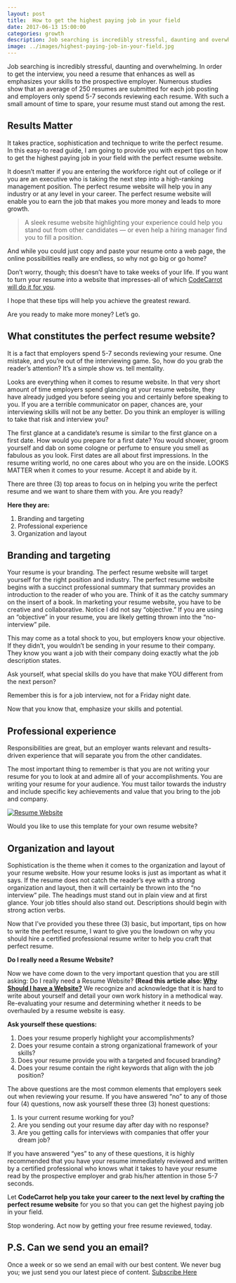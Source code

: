 ```yaml
---
layout: post
title:  How to get the highest paying job in your field
date: 2017-06-13 15:00:00
categories: growth
description: Job searching is incredibly stressful, daunting and overwhelming. In order to get the interview, you need a resume that enhances as well as emphasizes your skills to the prospective employer.
image: ../images/highest-paying-job-in-your-field.jpg
---
```


Job searching is incredibly stressful, daunting and overwhelming. In order to get the interview, you need a resume that enhances as well as emphasizes your skills to the prospective employer. Numerous studies show that an average of 250 resumes are submitted for each job posting and employers only spend 5-7 seconds reviewing each resume. With such a small amount of time to spare, your resume must stand out among the rest.

## Results Matter

It takes practice, sophistication and technique to write the perfect resume. In this easy-to read guide, I am going to provide you with expert tips on how to get the highest paying job in your field with the perfect resume website.

It doesn’t matter if you are entering the workforce right out of college or if you are an executive who is taking the next step into a high-ranking management position. The perfect resume website will help you in any industry or at any level in your career. The perfect resume website will enable you to earn the job that makes you more money and leads to more growth.

<blockquote>
A sleek resume website highlighting your experience could help you stand out from other candidates — or even help a hiring manager find you to fill a position.
</blockquote>

And while you could just copy and paste your resume onto a web page, the online possibilities really are endless, so why not go big or go home?

Don’t worry, though; this doesn’t have to take weeks of your life. If you want to turn your resume into a website that impresses-all of which [CodeCarrot will do it for you](http://www.codecarrot.net/).

I hope that these tips will help you achieve the greatest reward.

Are you ready to make more money? Let’s go.

## What constitutes the perfect resume website?

It is a fact that employers spend 5-7 seconds reviewing your resume. One mistake, and you’re out of the interviewing game. So, how do you grab the reader’s attention? It’s a simple show vs. tell mentality.

Looks are everything when it comes to resume website. In that very short amount of time employers spend glancing at your resume website, they have already judged you before seeing you and certainly before speaking to you. If you are a terrible communicator on paper, chances are, your interviewing skills will not be any better. Do you think an employer is willing to take that risk and interview you?

The first glance at a candidate’s resume is similar to the first glance on a first date. How would you prepare for a first date? You would shower, groom yourself and dab on some cologne or perfume to ensure you smell as fabulous as you look. First dates are all about first impressions. In the resume writing world, no one cares about who you are on the inside. LOOKS MATTER when it comes to your resume. Accept it and abide by it.

There are three (3) top areas to focus on in helping you write the perfect resume and we want to share them with you. Are you ready?

**Here they are:**
1.  Branding and targeting
2.  Professional experience
3.  Organization and layout

## Branding and targeting

Your resume is your branding. The perfect resume website will target yourself for the right position and industry. The perfect resume website begins with a succinct professional summary that summary provides an introduction to the reader of who you are. Think of it as the catchy summary on the insert of a book. In marketing your resume website, you have to be creative and collaborative. Notice I did not say “objective.” If you are using an “objective” in your resume, you are likely getting thrown into the “no-interview” pile.

This may come as a total shock to you, but employers know your objective. If they didn’t, you wouldn’t be sending in your resume to their company. They know you want a job with their company doing exactly what the job description states.

Ask yourself, what special skills do you have that make YOU different from the next person?

Remember this is for a job interview, not for a Friday night date.

Now that you know that, emphasize your skills and potential.

## Professional experience

Responsibilities are great, but an employer wants relevant and results-driven experience that will separate you from the other candidates.

The most important thing to remember is that you are not writing your resume for you to look at and admire all of your accomplishments. You are writing your resume for your audience. You must tailor towards the industry and include specific key achievements and value that you bring to the job and company.

[![Resume Website](../images/kards-template.png)](http://www.codecarrot.net/)

Would you like to use this template for your own resume website?

## Organization and layout

Sophistication is the theme when it comes to the organization and layout of your resume website. How your resume looks is just as important as what it says. If the resume does not catch the reader’s eye with a strong organization and layout, then it will certainly be thrown into the “no interview” pile. The headings must stand out in plain view and at first glance. Your job titles should also stand out. Descriptions should begin with strong action verbs.

Now that I’ve provided you these three (3) basic, but important, tips on how to write the perfect resume, I want to give you the lowdown on why you should hire a certified professional resume writer to help you craft that perfect resume.


**Do I really need a Resume Website?**

Now we have come down to the very important question that you are still asking: Do I really need a Resume Website? **(Read this article also: [Why Should I have a Website?](/why-should-i-have-a-website/)** We recognize and acknowledge that it is hard to write about yourself and detail your own work history in a methodical way. Re-evaluating your resume and determining whether it needs to be overhauled by a resume website is easy.

**Ask yourself these questions:**

1.  Does your resume properly highlight your accomplishments?
2.  Does your resume contain a strong organizational framework of your skills?
3.  Does your resume provide you with a targeted and focused branding?
4.  Does your resume contain the right keywords that align with the job position?

The above questions are the most common elements that employers seek out when reviewing your resume. If you have answered “no” to any of those four (4) questions, now ask yourself these three (3) honest questions:

1.  Is your current resume working for you?
2.  Are you sending out your resume day after day with no response?
3.  Are you getting calls for interviews with companies that offer your dream job?

If you have answered “yes” to any of these questions, it is highly recommended that you have your resume immediately reviewed and written by a certified professional who knows what it takes to have your resume read by the prospective employer and grab his/her attention in those 5-7 seconds.

Let **CodeCarrot help you take your career to the next level by crafting the perfect resume website** for you so that you can get the highest paying job in your field.

Stop wondering. Act now by getting your free resume reviewed, today.

## P.S. Can we send you an email?

Once a week or so we send an email with our best content. We never bug you; we just send you our latest piece of content. <a href="#subscribe">Subscribe Here</a>